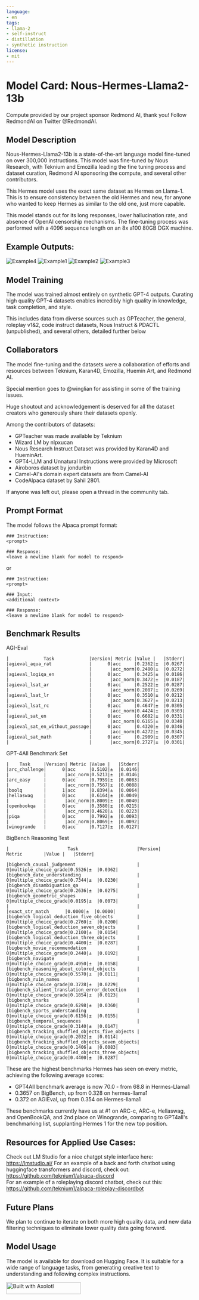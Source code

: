 ```yaml
---
language:
- en
tags:
- llama-2
- self-instruct
- distillation
- synthetic instruction
license:
- mit
---
```


# Model Card: Nous-Hermes-Llama2-13b

Compute provided by our project sponsor Redmond AI, thank you! Follow RedmondAI on Twitter @RedmondAI.

## Model Description

Nous-Hermes-Llama2-13b is a state-of-the-art language model fine-tuned on over 300,000 instructions. This model was fine-tuned by Nous Research, with Teknium and Emozilla leading the fine tuning process and dataset curation, Redmond AI sponsoring the compute, and several other contributors.

This Hermes model uses the exact same dataset as Hermes on Llama-1. This is to ensure consistency between the old Hermes and new, for anyone who wanted to keep Hermes as similar to the old one, just more capable.

This model stands out for its long responses, lower hallucination rate, and absence of OpenAI censorship mechanisms. The fine-tuning process was performed with a 4096 sequence length on an 8x a100 80GB DGX machine.

## Example Outputs:
![Example4](https://huggingface.co/NousResearch/Nous-Hermes-Llama2-13b/resolve/main/example5.png "Example 4")
![Example1](https://huggingface.co/NousResearch/Nous-Hermes-Llama2-13b/resolve/main/Example1.png "Example 1")
![Example2](https://huggingface.co/NousResearch/Nous-Hermes-Llama2-13b/resolve/main/example2.png "Example 2")
![Example3](https://huggingface.co/NousResearch/Nous-Hermes-Llama2-13b/resolve/main/example3.png "Example 3")

## Model Training

The model was trained almost entirely on synthetic GPT-4 outputs. Curating high quality GPT-4 datasets enables incredibly high quality in knowledge, task completion, and style.

This includes data from diverse sources such as GPTeacher, the general, roleplay v1&2, code instruct datasets, Nous Instruct & PDACTL (unpublished), and several others, detailed further below

## Collaborators
The model fine-tuning and the datasets were a collaboration of efforts and resources between Teknium, Karan4D, Emozilla, Huemin Art, and Redmond AI. 
  
Special mention goes to @winglian for assisting in some of the training issues.

Huge shoutout and acknowledgement is deserved for all the dataset creators who generously share their datasets openly. 

Among the contributors of datasets:
- GPTeacher was made available by Teknium
- Wizard LM by nlpxucan
- Nous Research Instruct Dataset was provided by Karan4D and HueminArt.  
- GPT4-LLM and Unnatural Instructions were provided by Microsoft
- Airoboros dataset by jondurbin
- Camel-AI's domain expert datasets are from Camel-AI
- CodeAlpaca dataset by Sahil 2801.

If anyone was left out, please open a thread in the community tab.

## Prompt Format

The model follows the Alpaca prompt format:
```
### Instruction:
<prompt>

### Response:
<leave a newline blank for model to respond>

```

or 

```
### Instruction:
<prompt>

### Input:
<additional context>

### Response:
<leave a newline blank for model to respond>

```  

## Benchmark Results
AGI-Eval
```
|             Task             |Version| Metric |Value |   |Stderr|
|agieval_aqua_rat              |      0|acc     |0.2362|±  |0.0267|
|                              |       |acc_norm|0.2480|±  |0.0272|
|agieval_logiqa_en             |      0|acc     |0.3425|±  |0.0186|
|                              |       |acc_norm|0.3472|±  |0.0187|
|agieval_lsat_ar               |      0|acc     |0.2522|±  |0.0287|
|                              |       |acc_norm|0.2087|±  |0.0269|
|agieval_lsat_lr               |      0|acc     |0.3510|±  |0.0212|
|                              |       |acc_norm|0.3627|±  |0.0213|
|agieval_lsat_rc               |      0|acc     |0.4647|±  |0.0305|
|                              |       |acc_norm|0.4424|±  |0.0303|
|agieval_sat_en                |      0|acc     |0.6602|±  |0.0331|
|                              |       |acc_norm|0.6165|±  |0.0340|
|agieval_sat_en_without_passage|      0|acc     |0.4320|±  |0.0346|
|                              |       |acc_norm|0.4272|±  |0.0345|
|agieval_sat_math              |      0|acc     |0.2909|±  |0.0307|
|                              |       |acc_norm|0.2727|±  |0.0301|
```
GPT-4All Benchmark Set
```
|    Task     |Version| Metric |Value |   |Stderr|
|arc_challenge|      0|acc     |0.5102|±  |0.0146|
|             |       |acc_norm|0.5213|±  |0.0146|
|arc_easy     |      0|acc     |0.7959|±  |0.0083|
|             |       |acc_norm|0.7567|±  |0.0088|
|boolq        |      1|acc     |0.8394|±  |0.0064|
|hellaswag    |      0|acc     |0.6164|±  |0.0049|
|             |       |acc_norm|0.8009|±  |0.0040|
|openbookqa   |      0|acc     |0.3580|±  |0.0215|
|             |       |acc_norm|0.4620|±  |0.0223|
|piqa         |      0|acc     |0.7992|±  |0.0093|
|             |       |acc_norm|0.8069|±  |0.0092|
|winogrande   |      0|acc     |0.7127|±  |0.0127|
```
BigBench Reasoning Test
```
|                      Task                      |Version|       Metric        |Value |   |Stderr|

|bigbench_causal_judgement                       |      0|multiple_choice_grade|0.5526|±  |0.0362|
|bigbench_date_understanding                     |      0|multiple_choice_grade|0.7344|±  |0.0230|
|bigbench_disambiguation_qa                      |      0|multiple_choice_grade|0.2636|±  |0.0275|
|bigbench_geometric_shapes                       |      0|multiple_choice_grade|0.0195|±  |0.0073|
|                                                |       |exact_str_match      |0.0000|±  |0.0000|
|bigbench_logical_deduction_five_objects         |      0|multiple_choice_grade|0.2760|±  |0.0200|
|bigbench_logical_deduction_seven_objects        |      0|multiple_choice_grade|0.2100|±  |0.0154|
|bigbench_logical_deduction_three_objects        |      0|multiple_choice_grade|0.4400|±  |0.0287|
|bigbench_movie_recommendation                   |      0|multiple_choice_grade|0.2440|±  |0.0192|
|bigbench_navigate                               |      0|multiple_choice_grade|0.4950|±  |0.0158|
|bigbench_reasoning_about_colored_objects        |      0|multiple_choice_grade|0.5570|±  |0.0111|
|bigbench_ruin_names                             |      0|multiple_choice_grade|0.3728|±  |0.0229|
|bigbench_salient_translation_error_detection    |      0|multiple_choice_grade|0.1854|±  |0.0123|
|bigbench_snarks                                 |      0|multiple_choice_grade|0.6298|±  |0.0360|
|bigbench_sports_understanding                   |      0|multiple_choice_grade|0.6156|±  |0.0155|
|bigbench_temporal_sequences                     |      0|multiple_choice_grade|0.3140|±  |0.0147|
|bigbench_tracking_shuffled_objects_five_objects |      0|multiple_choice_grade|0.2032|±  |0.0114|
|bigbench_tracking_shuffled_objects_seven_objects|      0|multiple_choice_grade|0.1406|±  |0.0083|
|bigbench_tracking_shuffled_objects_three_objects|      0|multiple_choice_grade|0.4400|±  |0.0287|
```

These are the highest benchmarks Hermes has seen on every metric, achieving the following average scores:
- GPT4All benchmark average is now 70.0 - from 68.8 in Hermes-Llama1
- 0.3657 on BigBench, up from 0.328 on hermes-llama1
- 0.372 on AGIEval, up from 0.354 on Hermes-llama1

These benchmarks currently have us at #1 on ARC-c, ARC-e, Hellaswag, and OpenBookQA, and 2nd place on Winogrande, comparing to GPT4all's benchmarking list, supplanting Hermes 1 for the new top position. 

## Resources for Applied Use Cases:
Check out LM Studio for a nice chatgpt style interface here: https://lmstudio.ai/
For an example of a back and forth chatbot using huggingface transformers and discord, check out: https://github.com/teknium1/alpaca-discord  
For an example of a roleplaying discord chatbot, check out this: https://github.com/teknium1/alpaca-roleplay-discordbot  

## Future Plans
We plan to continue to iterate on both more high quality data, and new data filtering techniques to eliminate lower quality data going forward. 

## Model Usage
The model is available for download on Hugging Face. It is suitable for a wide range of language tasks, from generating creative text to understanding and following complex instructions.

[<img src="https://raw.githubusercontent.com/OpenAccess-AI-Collective/axolotl/main/image/axolotl-badge-web.png" alt="Built with Axolotl" width="200" height="32"/>](https://github.com/OpenAccess-AI-Collective/axolotl)
